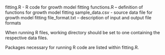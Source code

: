 fitting.R - R code for growth model fitting
functions.R – definition of functions for growth model fitting
sample_data.csv - source data file for growth model fitting
file_format.txt – description of input and output file formats

When running R files, working directory should be set to one containing the respective 
data files.

Packages necessary for running R code are listed within fitting.R.
